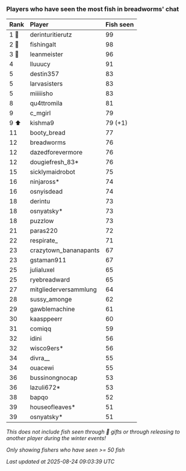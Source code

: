 ### Players who have seen the most fish in breadworms' chat

| Rank  | Player                | Fish seen |
|:------|:----------------------|:----------|
| 1 🥇  | derinturitierutz      | 99        |
| 2 🥈  | fishingalt            | 98        |
| 3 🥉  | leanmeister           | 96        |
| 4     | lluuucy               | 91        |
| 5     | destin357             | 83        |
| 5     | larvasisters          | 83        |
| 5     | miiiiisho             | 83        |
| 8     | qu4ttromila           | 81        |
| 9     | c_mgirl               | 79        |
| 9 ⬆   | kishma9               | 79 (+1)   |
| 11    | booty_bread           | 77        |
| 12    | breadworms            | 76        |
| 12    | dazedforevermore      | 76        |
| 12    | dougiefresh_83*       | 76        |
| 15    | sicklymaidrobot       | 75        |
| 16    | ninjaross*            | 74        |
| 16    | osnyisdead            | 74        |
| 18    | derintu               | 73        |
| 18    | osnyatsky*            | 73        |
| 18    | puzzlow               | 73        |
| 21    | paras220              | 72        |
| 22    | respirate_            | 71        |
| 23    | crazytown_bananapants | 67        |
| 23    | gstaman911            | 67        |
| 25    | julialuxel            | 65        |
| 25    | ryebreadward          | 65        |
| 27    | mitgliederversammlung | 64        |
| 28    | sussy_amonge          | 62        |
| 29    | gawblemachine         | 61        |
| 30    | kaasppeerr            | 60        |
| 31    | comiqq                | 59        |
| 32    | idini                 | 56        |
| 32    | wisco9ers*            | 56        |
| 34    | divra__               | 55        |
| 34    | ouacewi               | 55        |
| 36    | bussinongnocap        | 53        |
| 36    | lazuli672*            | 53        |
| 38    | bapqo                 | 52        |
| 39    | houseofleaves*        | 51        |
| 39    | osnyatsky*            | 51        |

_This does not include fish seen through 🎁 gifts or through releasing to another player during the winter events!_

_Only showing fishers who have seen >= 50 fish_

_Last updated at 2025-08-24 09:03:39 UTC_
